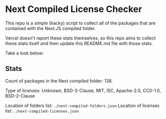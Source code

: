 # Next Compiled License Checker

This repo is a simple (hacky) script to collect all of the packages that are contained with the Next.JS compiled folder.

Vercel doesn't report these stats themselves, so this repo aims to collect these stats itself and then update this README.md file with those stats.

Take a look below:

## Stats

Count of packages in the Next compiled folder: 138.

Type of licenses: Unknown, BSD-3-Clause, MIT, ISC, Apache-2.0, CC0-1.0, BSD-2-Clause

Location of folders list: `./next-compiled-folders.json`
Location of licenses list: `./next-compiled-licenses.json`